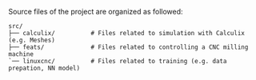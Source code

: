 Source files of the project are organized as followed:
```
src/
├── calculix/          # Files related to simulation with Calculix (e.g. Meshes)
├── feats/             # Files related to controlling a CNC milling machine
`── linuxcnc/          # Files related to training (e.g. data prepation, NN model)
```
